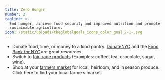 ```yaml
---
title: Zero Hunger
number: 2
tagline: >-
  End hunger, achieve food security and improved nutrition and promote
  sustainable agriculture.
icon: /static/uploads/theglobalgoals_icons_color_goal_2-1-.svg
---
```

* Donate food, time, or money to a food pantry. [DonateNYC](https://www1.nyc.gov/assets/donate/site/Directory) and the [Food Bank for NYC](https://volunteer.foodbanknyc.org/) are great resources.
* Switch to [fair trade products](https://www.fairtradecertified.org/products) (Examples: coffee, tea, chocolate, sugar, wine).
* Shop at your [farmers market](https://www.grownyc.org/greenmarket/ourmarkets) for local, heirloom, and in season produce. Click here to find your local farmers market.
